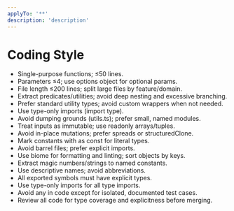 ```yaml
---
applyTo: '**'
description: 'description'
---
```


# Coding Style

- Single-purpose functions; ≤50 lines.
- Parameters ≤4; use options object for optional params.
- File length ≤200 lines; split large files by feature/domain.
- Extract predicates/utilities; avoid deep nesting and excessive branching.
- Prefer standard utility types; avoid custom wrappers when not needed.
- Use type-only imports (import type).
- Avoid dumping grounds (utils.ts); prefer small, named modules.
- Treat inputs as immutable; use readonly arrays/tuples.
- Avoid in-place mutations; prefer spreads or structuredClone.
- Mark constants with as const for literal types.
- Avoid barrel files; prefer explicit imports.
- Use biome for formatting and linting; sort objects by keys.
- Extract magic numbers/strings to named constants.
- Use descriptive names; avoid abbreviations.
- All exported symbols must have explicit types.
- Use type-only imports for all type imports.
- Avoid any in code except for isolated, documented test cases.
- Review all code for type coverage and explicitness before merging.
